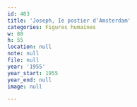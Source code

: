 ```yaml
---
id: 403
title: 'Joseph, Ie postier d‘Amsterdam'
categories: Figures humaines
w: 80
h: 55
location: null
note: null
file: null
year: '1955'
year_start: 1955
year_end: null
image: null

---
```

